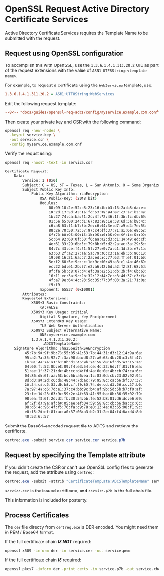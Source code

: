 # OpenSSL Request Active Directory Certificate Services

Active Directory Certificate Services requires the Template Name to be submitted
with the request.

## Request using OpenSSL configuration

To accomplish this with OpenSSL, use the `1.3.6.1.4.1.311.20.2` OID as part of
the request extensions with the value of `ASN1:UTF8String:<template name>`.

For example, to request a certificate using the `WebServices` template, use:

```ini
1.3.6.1.4.1.311.20.2 = ASN1:UTF8String:WebServices
```

Edit the following request template:

```ini title="myservice.example.com.cnf"
--8<-- "docs/guides/openssl-req-adcs/config/myservice.example.com.conf"
```

Then create your private key and CSR with the following command:

```sh
openssl req -new -nodes \
  -keyout service.key \
  -out service.csr \
  -config myservice.example.com.cnf
```

Verify the requst using:

```sh
openssl req -noout -text -in service.csr
```

```sh
Certificate Request:
    Data:
        Version: 1 (0x0)
        Subject: C = US, ST = Texas, L = San Antonio, O = Some Organization, OU = Some Section, CN = myservice.example.com
        Subject Public Key Info:
            Public Key Algorithm: rsaEncryption
                RSA Public-Key: (2048 bit)
                Modulus:
                    00:99:10:2e:52:e8:23:16:3b:b3:13:2a:b8:da:ea:
                    19:2d:17:5d:43:1a:fd:53:88:94:07:c3:a7:b3:49:
                    1b:27:74:ca:ba:21:2c:4f:72:46:1f:3b:fc:db:69:
                    01:5e:b5:00:24:d1:67:82:a8:1e:38:6d:3a:b8:4c:
                    c6:a8:63:f1:b7:3b:2e:c6:04:3e:d7:a9:d4:7e:53:
                    88:2e:70:50:72:67:97:c4:df:37:71:a1:6e:e8:52:
                    6f:73:b8:95:50:15:1b:95:a6:35:9e:9f:1e:5c:99:
                    5c:64:92:60:0f:60:f6:aa:02:d3:c1:14:49:ed:cf:
                    4e:61:33:29:6b:5c:79:8b:b5:d2:2a:ac:3a:29:5c:
                    84:7c:43:ce:f4:21:5f:27:e0:7a:c1:1d:3b:e7:1b:
                    63:63:2f:a2:27:aa:5a:79:36:c3:1a:eb:3b:96:10:
                    19:08:16:21:6a:c7:2a:ed:ac:77:63:ff:ef:01:b0:
                    5e:f2:60:5e:9c:cc:1d:9c:60:49:a8:e1:4b:46:69:
                    ec:22:bd:e1:2b:37:e2:a6:42:6d:a2:f2:8f:68:5d:
                    8f:fa:5b:c8:07:d4:ef:3a:e2:51:db:3b:f4:6b:63:
                    16:11:ec:3a:9c:2b:32:12:d4:7c:c3:4d:37:c3:f4:
                    4f:a7:9e:64:4c:93:5d:35:77:3f:03:3a:21:71:0e:
                    f9:f9
                Exponent: 65537 (0x10001)
        Attributes:
        Requested Extensions:
            X509v3 Basic Constraints:
                CA:FALSE
            X509v3 Key Usage: critical
                Digital Signature, Key Encipherment
            X509v3 Extended Key Usage:
                TLS Web Server Authentication
            X509v3 Subject Alternative Name:
                DNS:myservice.example.com
            1.3.6.1.4.1.311.20.2:
                ..ADCSTemplateName
    Signature Algorithm: sha256WithRSAEncryption
         45:7b:90:9f:9b:73:55:05:41:53:7b:44:31:d3:12:14:9a:6a:
         95:a2:7a:35:92:7f:3a:98:ba:d8:27:a6:63:4b:28:c3:5f:47:
         1b:01:44:7e:a1:b3:9b:d1:45:9b:24:58:d0:6f:d5:e3:15:a4:
         04:60:f1:52:8b:e8:09:f4:e3:54:ce:4c:32:6d:ff:81:f6:ea:
         51:ae:1f:37:21:de:4b:cc:d4:fd:4a:6e:0e:4b:cb:74:ca:6c:
         04:86:db:6f:aa:58:bc:6b:a6:ea:1c:83:0d:cb:23:02:92:94:
         8d:d3:a0:2d:c6:da:48:44:7d:ac:79:95:8c:ca:b6:bf:37:37:
         20:24:c8:c5:53:db:b8:cf:f9:85:74:de:cd:d3:56:cc:37:b0:
         7a:97:4a:c6:7d:e1:37:c4:bb:9c:b4:af:9b:5d:5b:b7:f0:af:
         23:fe:16:23:63:9c:59:2e:4f:63:41:95:ba:0b:86:35:02:79:
         98:ea:f8:6f:2d:d3:fb:30:54:bb:fe:52:b8:81:d6:dc:e6:69:
         af:2f:d3:9a:af:b0:05:ee:ef:04:59:58:8c:cb:b6:ba:cc:6c:
         08:d5:4c:96:4f:f5:76:fa:c9:78:e0:13:4a:03:65:08:f1:9c:
         e0:f5:20:ef:81:ac:a0:37:03:a3:b2:31:2e:04:f4:6a:d4:8d:
         40:53:61:57
```

Submit the Base64-encoded request file to ADCS and retrieve the certificate.

```powershell
certreq.exe -submit service.csr service.cer service.p7b
```

## Request by specifying the Template attribute

If you didn't create the CSR or can't use OpenSSL config files to generate the
request, add the attribute using `certreq`:

```powershell
certreq.exe -submit -attrib "CertificateTemplate:ADCSTemplateName" service.csr service.cer service.p7b
```

`service.cer` is the issued certificate, and `service.p7b` is the full chain file.

This information is included for posterity.

## Process Certificates

The `cer` file directly from `certreq.exe` is DER encoded. You might need them
in PEM / Base64 format.

If the full certificate chain ***IS NOT*** required:

```sh
openssl x509 -inform der -in service.cer -out service.pem
```

If the full certificate chain ***IS*** required:

```sh
openssl pkcs7 -inform der -print_certs -in service.p7b -out service.chain.pem
```
